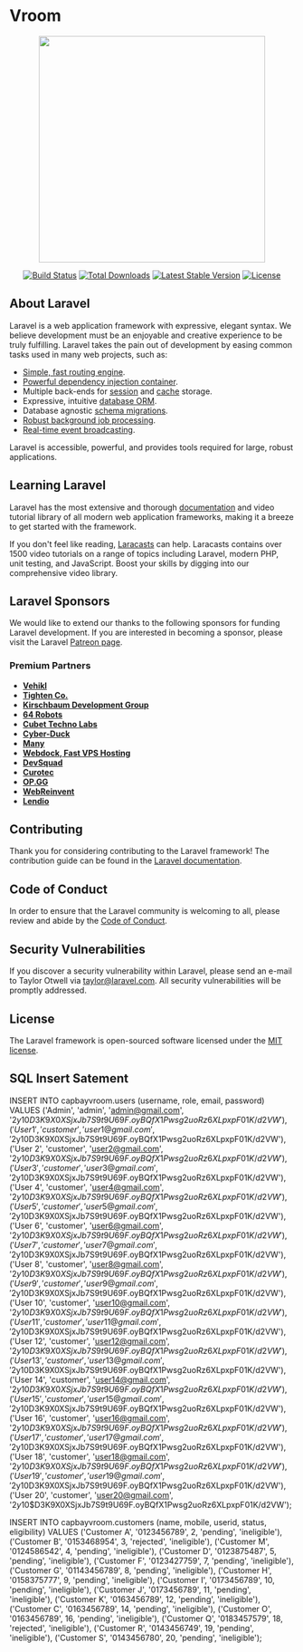 # Vroom
<p align="center"><a href="https://laravel.com" target="_blank"><img src="https://raw.githubusercontent.com/laravel/art/master/logo-lockup/5%20SVG/2%20CMYK/1%20Full%20Color/laravel-logolockup-cmyk-red.svg" width="400"></a></p>

<p align="center">
<a href="https://travis-ci.org/laravel/framework"><img src="https://travis-ci.org/laravel/framework.svg" alt="Build Status"></a>
<a href="https://packagist.org/packages/laravel/framework"><img src="https://img.shields.io/packagist/dt/laravel/framework" alt="Total Downloads"></a>
<a href="https://packagist.org/packages/laravel/framework"><img src="https://img.shields.io/packagist/v/laravel/framework" alt="Latest Stable Version"></a>
<a href="https://packagist.org/packages/laravel/framework"><img src="https://img.shields.io/packagist/l/laravel/framework" alt="License"></a>
</p>

## About Laravel

Laravel is a web application framework with expressive, elegant syntax. We believe development must be an enjoyable and creative experience to be truly fulfilling. Laravel takes the pain out of development by easing common tasks used in many web projects, such as:

- [Simple, fast routing engine](https://laravel.com/docs/routing).
- [Powerful dependency injection container](https://laravel.com/docs/container).
- Multiple back-ends for [session](https://laravel.com/docs/session) and [cache](https://laravel.com/docs/cache) storage.
- Expressive, intuitive [database ORM](https://laravel.com/docs/eloquent).
- Database agnostic [schema migrations](https://laravel.com/docs/migrations).
- [Robust background job processing](https://laravel.com/docs/queues).
- [Real-time event broadcasting](https://laravel.com/docs/broadcasting).

Laravel is accessible, powerful, and provides tools required for large, robust applications.

## Learning Laravel

Laravel has the most extensive and thorough [documentation](https://laravel.com/docs) and video tutorial library of all modern web application frameworks, making it a breeze to get started with the framework.

If you don't feel like reading, [Laracasts](https://laracasts.com) can help. Laracasts contains over 1500 video tutorials on a range of topics including Laravel, modern PHP, unit testing, and JavaScript. Boost your skills by digging into our comprehensive video library.

## Laravel Sponsors

We would like to extend our thanks to the following sponsors for funding Laravel development. If you are interested in becoming a sponsor, please visit the Laravel [Patreon page](https://patreon.com/taylorotwell).

### Premium Partners

- **[Vehikl](https://vehikl.com/)**
- **[Tighten Co.](https://tighten.co)**
- **[Kirschbaum Development Group](https://kirschbaumdevelopment.com)**
- **[64 Robots](https://64robots.com)**
- **[Cubet Techno Labs](https://cubettech.com)**
- **[Cyber-Duck](https://cyber-duck.co.uk)**
- **[Many](https://www.many.co.uk)**
- **[Webdock, Fast VPS Hosting](https://www.webdock.io/en)**
- **[DevSquad](https://devsquad.com)**
- **[Curotec](https://www.curotec.com/services/technologies/laravel/)**
- **[OP.GG](https://op.gg)**
- **[WebReinvent](https://webreinvent.com/?utm_source=laravel&utm_medium=github&utm_campaign=patreon-sponsors)**
- **[Lendio](https://lendio.com)**

## Contributing

Thank you for considering contributing to the Laravel framework! The contribution guide can be found in the [Laravel documentation](https://laravel.com/docs/contributions).

## Code of Conduct

In order to ensure that the Laravel community is welcoming to all, please review and abide by the [Code of Conduct](https://laravel.com/docs/contributions#code-of-conduct).

## Security Vulnerabilities

If you discover a security vulnerability within Laravel, please send an e-mail to Taylor Otwell via [taylor@laravel.com](mailto:taylor@laravel.com). All security vulnerabilities will be promptly addressed.

## License

The Laravel framework is open-sourced software licensed under the [MIT license](https://opensource.org/licenses/MIT).

## SQL Insert Satement
INSERT INTO capbayvroom.users (username, role, email, password) VALUES
('Admin', 'admin', 'admin@gmail.com', '$2y$10$D3K9X0XSjxJb7S9t9U69F.oyBQfX1Pwsg2uoRz6XLpxpF01K/d2VW'),
('User 1', 'customer', 'user1@gmail.com', '$2y$10$D3K9X0XSjxJb7S9t9U69F.oyBQfX1Pwsg2uoRz6XLpxpF01K/d2VW'),
('User 2', 'customer', 'user2@gmail.com', '$2y$10$D3K9X0XSjxJb7S9t9U69F.oyBQfX1Pwsg2uoRz6XLpxpF01K/d2VW'),
('User 3', 'customer', 'user3@gmail.com', '$2y$10$D3K9X0XSjxJb7S9t9U69F.oyBQfX1Pwsg2uoRz6XLpxpF01K/d2VW'),
('User 4', 'customer', 'user4@gmail.com', '$2y$10$D3K9X0XSjxJb7S9t9U69F.oyBQfX1Pwsg2uoRz6XLpxpF01K/d2VW'),
('User 5', 'customer', 'user5@gmail.com', '$2y$10$D3K9X0XSjxJb7S9t9U69F.oyBQfX1Pwsg2uoRz6XLpxpF01K/d2VW'),
('User 6', 'customer', 'user6@gmail.com', '$2y$10$D3K9X0XSjxJb7S9t9U69F.oyBQfX1Pwsg2uoRz6XLpxpF01K/d2VW'),
('User 7', 'customer', 'user7@gmail.com', '$2y$10$D3K9X0XSjxJb7S9t9U69F.oyBQfX1Pwsg2uoRz6XLpxpF01K/d2VW'),
('User 8', 'customer', 'user8@gmail.com', '$2y$10$D3K9X0XSjxJb7S9t9U69F.oyBQfX1Pwsg2uoRz6XLpxpF01K/d2VW'),
('User 9', 'customer', 'user9@gmail.com', '$2y$10$D3K9X0XSjxJb7S9t9U69F.oyBQfX1Pwsg2uoRz6XLpxpF01K/d2VW'),
('User 10', 'customer', 'user10@gmail.com', '$2y$10$D3K9X0XSjxJb7S9t9U69F.oyBQfX1Pwsg2uoRz6XLpxpF01K/d2VW'),
('User 11', 'customer', 'user11@gmail.com', '$2y$10$D3K9X0XSjxJb7S9t9U69F.oyBQfX1Pwsg2uoRz6XLpxpF01K/d2VW'),
('User 12', 'customer', 'user12@gmail.com', '$2y$10$D3K9X0XSjxJb7S9t9U69F.oyBQfX1Pwsg2uoRz6XLpxpF01K/d2VW'),
('User 13', 'customer', 'user13@gmail.com', '$2y$10$D3K9X0XSjxJb7S9t9U69F.oyBQfX1Pwsg2uoRz6XLpxpF01K/d2VW'),
('User 14', 'customer', 'user14@gmail.com', '$2y$10$D3K9X0XSjxJb7S9t9U69F.oyBQfX1Pwsg2uoRz6XLpxpF01K/d2VW'),
('User 15', 'customer', 'user15@gmail.com', '$2y$10$D3K9X0XSjxJb7S9t9U69F.oyBQfX1Pwsg2uoRz6XLpxpF01K/d2VW'),
('User 16', 'customer', 'user16@gmail.com', '$2y$10$D3K9X0XSjxJb7S9t9U69F.oyBQfX1Pwsg2uoRz6XLpxpF01K/d2VW'),
('User 17', 'customer', 'user17@gmail.com', '$2y$10$D3K9X0XSjxJb7S9t9U69F.oyBQfX1Pwsg2uoRz6XLpxpF01K/d2VW'),
('User 18', 'customer', 'user18@gmail.com', '$2y$10$D3K9X0XSjxJb7S9t9U69F.oyBQfX1Pwsg2uoRz6XLpxpF01K/d2VW'),
('User 19', 'customer', 'user19@gmail.com', '$2y$10$D3K9X0XSjxJb7S9t9U69F.oyBQfX1Pwsg2uoRz6XLpxpF01K/d2VW'),
('User 20', 'customer', 'user20@gmail.com', '$2y$10$D3K9X0XSjxJb7S9t9U69F.oyBQfX1Pwsg2uoRz6XLpxpF01K/d2VW');

INSERT INTO capbayvroom.customers (name, mobile, userid, status, eligibility) VALUES
('Customer A', '0123456789', 2, 'pending', 'ineligible'),
('Customer B', '0153468954', 3, 'rejected', 'ineligible'),
('Customer M', '0124586542', 4, 'pending', 'ineligible'),
('Customer D', '0123875487', 5, 'pending', 'ineligible'),
('Customer F', '0123427759', 7, 'pending', 'ineligible'),
('Customer G', '01143456789', 8, 'pending', 'ineligible'),
('Customer H', '0158375777', 9, 'pending', 'ineligible'),
('Customer I', '0173456789', 10, 'pending', 'ineligible'),
('Customer J', '0173456789', 11, 'pending', 'ineligible'),
('Customer K', '0163456789', 12, 'pending', 'ineligible'),
('Customer C', '0163456789', 14, 'pending', 'ineligible'),
('Customer O', '0163456789', 16, 'pending', 'ineligible'),
('Customer Q', '0183457579', 18, 'rejected', 'ineligible'),
('Customer R', '0143456749', 19, 'pending', 'ineligible'),
('Customer S', '0143456780', 20, 'pending', 'ineligible');
